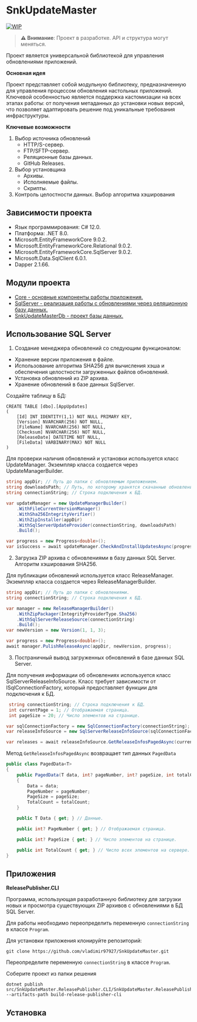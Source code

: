# SnkUpdateMaster

[![WIP](https://img.shields.io/badge/Status-Work%20In%20Progress-orange)](https://github.com/vladimir97927/SnkUpdateMaster)

> **⚠️ Внимание**: Проект в разработке. API и структура могут меняться.

Проект является универсальной библиотекой для управления обновлениями приложений.

**Основная идея**

Проект представляет собой модульную библиотеку, предназначенную для управления процессом обновления настольных приложений. Ключевой особенностью является поддержка кастомизации на всех этапах работы: от получения метаданных до установки новых версий, что позволяет адаптировать решение под уникальные требования инфраструктуры.

**Ключевые возможности**

1. Выбор источника обновлений
   - HTTP/S-сервер.
   - FTP/SFTP-сервер.
   - Реляционные базы данных.
   - GitHub Releases.
2. Выбор установщика
   - Архивы.
   - Исполняемые файлы.
   - Скрипты.
3. Контроль целостности данных. Выбор алгоритма хэширования

## Зависимости проекта
- Язык программирования: C# 12.0.
- Платформа: .NET 8.0.
- Microsoft.EntityFrameworkCore 9.0.2.
- Microsoft.EntityFrameworkCore.Relational 9.0.2.
- Microsoft.EntityFrameworkCore.SqlServer 9.0.2.
- Microsoft.Data.SqlClient 6.0.1.
- Dapper 2.1.66.

## Модули проекта
- [Core - основные компоненты работы приложения.](docs/README-CORE.md)
- [SqlServer - реализация работы с обновлениями через реляционную базу данных.]()
- [SnkUpdateMasterDb - проект базы данных.]()

## Использование SQL Server
1. Создание менеджера обновлений со следующим функционалом:
- Хранение версии приложения в файле.
- Использование алгоритма SHA256 для вычисления хэша и обеспечения целостности загруженных файлов обновлений.
- Установка обновлений из ZIP архива.
- Хранение обновлений в базе данных SqlServer.

Создайте таблицу в БД:

```tsql
CREATE TABLE [dbo].[AppUpdates]
(
	[Id] INT IDENTITY(1,1) NOT NULL PRIMARY KEY,
	[Version] NVARCHAR(256) NOT NULL,
	[FileName] NVARCHAR(256) NOT NULL,
	[Checksum] NVARCHAR(256) NOT NULL,
	[ReleaseDate] DATETIME NOT NULL,
	[FileData] VARBINARY(MAX) NOT NULL
)
```

Для проверки наличия обновлений и установки используется класс UpdateManager. Экземпляр класса создается через UpdateManagerBuilder.
```csharp
string appDir; // Путь до папки с обновляемым приложением.
string downloadsPath; // Путь, по которому хранятся скачанные обновления.
string connectionString; // Строка подключения к БД. 

var updateManager = new UpdateManagerBuilder()
    .WithFileCurrentVersionManager()
    .WithSha256IntegrityVerifier()
    .WithZipInstaller(appDir)
    .WithSqlServerUpdateProvider(connectionString, downloadsPath)
    .Build();

var progress = new Progress<double>();
var isSuccess = await updateManager.CheckAndInstallUpdatesAsync(progress);
```

2. Загрузка ZIP архива с обновлениями в базу данных SQL Server. Алгоритм хэширования SHA256.

Для публикации обновлений используется класс ReleaseManager. Экземпляр класса создается через ReleaseManagerBuilder.
```csharp
string appDir; // Путь до папки с обновлениями.
string connectionString; // Строка подключения к БД.

var manager = new ReleaseManagerBuilder()
    .WithZipPackager(IntegrityProviderType.Sha256)
    .WithSqlServerReleaseSource(connectionString)
    .Build();
var newVersion = new Version(1, 1, 3);

var progress = new Progress<double>();
await manager.PulishReleaseAsync(appDir, newVersion, progress);
```

3. Постраничный вывод загруженных обновлений в базе данных SQL Server.

Для получения информации об обновлениях используется класс SqlServerReleaseInfoSource. Класс требует зависимости от ISqlConnectionFactory, который предоставляет функции для подключения к БД.

```csharp
 string connectionString; // Строка подключения к БД.
 int currentPage = 1; // Отображаемая страница.
 int pageSize = 20; // Число элементов на странице.

var sqlConnectionFactory = new SqlConnectionFactory(connectionString);
var releaseInfoSource = new SqlServerReleaseInfoSource(sqlConnectionFactory);

var releases = await releaseInfoSource.GetReleaseInfosPagedAsync(currentPage, pageSize);
```
Метод `GetReleaseInfosPagedAsync` возвращает тип данных `PagedData`

```csharp
public class PagedData<T>
{
    public PagedData(T data, int? pageNumber, int? pageSize, int totalCount)
    {
        Data = data;
        PageNumber = pageNumber;
        PageSize = pageSize;
        TotalCount = totalCount;
    }

    public T Data { get; } // Данные.

    public int? PageNumber { get; } // Отображаемая страница.

    public int? PageSize { get; } // Число элементов на странице.

    public int TotalCount { get; } // Число всех элементов на сервере.
}
```
## Приложения

**ReleasePublisher.CLI**

Программа, использующая разработанную библиотеку для загрузки новых и просмотра существующих ZIP архивов с обновлениями в БД SQL Server.

Для работы необходимо переопределить переменную ``connectionString`` в классе ``Program``.

Для установки приложения клонируйте репозиторий:

```
git clone https://github.com/vladimir97927/SnkUpdateMaster.git
```

Переопределите переменную ``connectionString`` в классе ``Program``.

Соберите проект из папки решения

```
dotnet publish src/SnkUpdateMaster.ReleasePublisher.CLI/SnkUpdateMaster.ReleasePublisher.CLI.csproj --artifacts-path build-release-publisher-cli
```

## Установка








